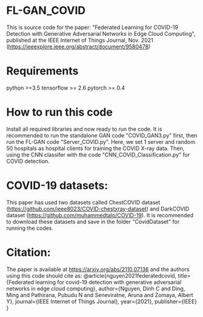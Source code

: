 # FL-GAN_COVID
This is source code for the paper: "Federated Learning for COVID-19 Detection with Generative Adversarial Networks in Edge Cloud Computing", published at the IEEE Internet of Things Journal, Nov. 2021 (https://ieeexplore.ieee.org/abstract/document/9580478)
# Requirements
python >=3.5
tensorflow >= 2.6
pytorch >= 0.4
# How to run this code
Install all required libraries and now ready to run the code. It is recommended to run the standalone GAN code "COVID_GAN3.py" first, then run the FL-GAN code "Server_COVID.py". Here, we set 1 server and random 50 hospitals as hospital clients for training the COVID X-ray data. Then, using the CNN classifer with the code "CNN_COVID_Classification.py" for COVID detection.
# COVID-19 datasets: 
This paper has used two datasets called ChestCOVID dataset (https://github.com/ieee8023/COVID-chestxray-dataset) and DarkCOVID dataset (https://github.com/muhammedtalo/COVID-19). It is recommended to download these datasets and save in the folder "CovidDataset" for running the codes. 
# Citation: 
The paper is available at https://arxiv.org/abs/2110.07136 and the authors using this code should cite as: 
@article{nguyen2021federatedcovid,
  title={Federated learning for covid-19 detection with generative adversarial networks in edge cloud computing},
  author={Nguyen, Dinh C and Ding, Ming and Pathirana, Pubudu N and Seneviratne, Aruna and Zomaya, Albert Y},
  journal={IEEE Internet of Things Journal},
  year={2021},
  publisher={IEEE}
}
